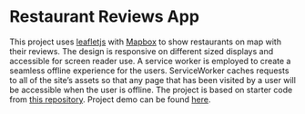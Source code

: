 # Restaurant Reviews App

This project uses [leafletjs](https://leafletjs.com/) with [Mapbox](https://www.mapbox.com/) to show restaurants on map with their reviews. The design is responsive on different sized displays and accessible for screen reader use. 
A service worker is employed to create a seamless offline experience for the users. ServiceWorker caches requests to all of the site’s assets so that any page that has been visited by a user will be accessible when the user is offline.
The project is based on starter code from [this repository](https://github.com/udacity/mws-restaurant-stage-1). Project demo can be found [here](https://ssaleem.github.io/Restaurant-Reviews-App/).




